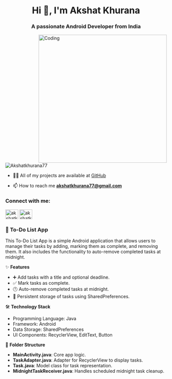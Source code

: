 <h1 align="center">Hi 👋, I'm Akshat Khurana</h1>
<h3 align="center">A passionate Android Developer from India</h3>
<img align="right" alt="Coding" width="400" src="https://cdn.dribbble.com/users/1162077/screenshots/3848914/programmer.gif">
<p align="left"> <img src="https://komarev.com/ghpvc/?username=Akshatkhurana77&label=Profile%20views&color=0e75b6&style=flat" alt="Akshatkhurana77" /> </p>

- 👨‍💻 All of my projects are available at [GitHub](https://github.com/Akshatkhurana77)

- 📫 How to reach me **akshatkhurana77@gmail.com**

<h3 align="left">Connect with me:</h3>
<p align="left">
<a href="https://www.linkedin.com/in/akshat-khurana-/" target="blank"><img align="center" src="https://raw.githubusercontent.com/rahuldkjain/github-profile-readme-generator/master/src/images/icons/Social/linked-in-alt.svg" alt="akshatkhurana" height="30" width="40" /></a>
<a href="https://instagram.com/akshatkhurana77" target="blank"><img align="center" src="https://raw.githubusercontent.com/rahuldkjain/github-profile-readme-generator/master/src/images/icons/Social/instagram.svg" alt="akshatkhurana77" height="30" width="40" /></a>
</p>

<h3 align="left">📝 To-Do List App</h3>
<p>This To-Do List App is a simple Android application that allows users to manage their tasks by adding, marking them as complete, and removing them. It also includes the functionality to auto-remove completed tasks at midnight.</p>

✨ **Features**
- ➕ Add tasks with a title and optional deadline.
- ✅ Mark tasks as complete.
- 🕛 Auto-remove completed tasks at midnight.
- 💾 Persistent storage of tasks using SharedPreferences.

🛠️ **Technology Stack**
- Programming Language: Java
- Framework: Android
- Data Storage: SharedPreferences
- UI Components: RecyclerView, EditText, Button

📂 **Folder Structure**
- **MainActivity.java**: Core app logic.
- **TaskAdapter.java**: Adapter for RecyclerView to display tasks.
- **Task.java**: Model class for task representation.
- **MidnightTaskReceiver.java**: Handles scheduled midnight task cleanup.

